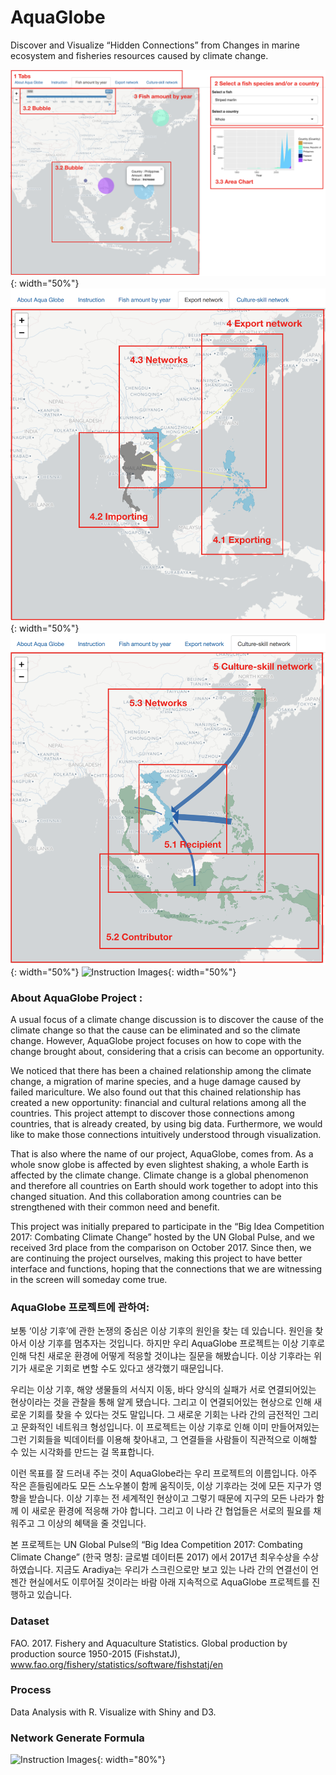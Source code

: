
# AquaGlobe
Discover and Visualize “Hidden Connections”  from Changes in marine ecosystem and fisheries resources caused by climate change.

![Instruction Images](img/instEn1.png){: width="50%"}
![Instruction Images](img/instEn2.png){: width="50%"}
![Instruction Images](img/instEn3.png){: width="50%"}
![Instruction Images](img/network){: width="50%"}

### About AquaGlobe Project :
A usual focus of a climate change discussion is to discover the cause of the climate change so that the cause can be eliminated and so the climate change. However, AquaGlobe project focuses on how to cope with the change brought about, considering that a crisis can become an opportunity.

We noticed that there has been a chained relationship among the climate change, a migration of marine species, and a huge damage caused by failed mariculture. We also found out that this chained relationship has created a new opportunity: financial and cultural relations among all the countries. This project attempt to discover those connections among countries, that is already created, by using big data. Furthermore, we would like to make those connections intuitively understood through visualization.

That is also where the name of our project, AquaGlobe, comes from. As a whole snow globe is affected by even slightest shaking, a whole Earth is affected by the climate change. Climate change is a global phenomenon and therefore all countries on Earth should work together to adopt into this changed situation. And this collaboration among countries can be strengthened with their common need and benefit.

This project was initially prepared to participate in the “Big Idea Competition 2017: Combating Climate Change” hosted by the UN Global Pulse, and we received 3rd place from the comparison on October 2017. Since then, we are continuing the project ourselves, making this project to have better interface and functions, hoping that the connections that we are witnessing in the screen will someday come true.


### AquaGlobe 프로젝트에 관하여:
보통 ‘이상 기후’에 관한 논쟁의 중심은 이상 기후의 원인을 찾는 데 있습니다. 원인을 찾아서 이상 기후를 멈추자는 것입니다. 하지만 우리 AquaGlobe 프로젝트는 이상 기후로 인해 닥친 새로운 환경에 어떻게 적응할 것이냐는 질문을 해봤습니다. 이상 기후라는 위기가 새로운 기회로 변할 수도 있다고 생각했기 때문입니다.

우리는 이상 기후, 해양 생물들의 서식지 이동, 바다 양식의 실패가 서로 연결되어있는 현상이라는 것을 관찰을 통해 알게 됐습니다. 그리고 이 연결되어있는 현상으로 인해 새로운 기회를 찾을 수 있다는 것도 말입니다. 그 새로운 기회는 나라 간의 금전적인 그리고 문화적인 네트워크 형성입니다. 이 프로젝트는 이상 기후로 인해 이미 만들어져있는 그런 기회들을 빅데이터를 이용해 찾아내고, 그 연결들을 사람들이 직관적으로 이해할 수 있는 시각화를 만드는 걸 목표합니다.

이런 목표를 잘 드러내 주는 것이 AquaGlobe라는 우리 프로젝트의 이름입니다. 아주 작은 흔들림에라도 모든 스노우볼이 함께 움직이듯, 이상 기후라는 것에 모든 지구가 영향을 받습니다. 이상 기후는 전 세계적인 현상이고 그렇기 때문에 지구의 모든 나라가 함께 이 새로운 환경에 적응해 가야 합니다. 그리고 이 나라 간 협업들은 서로의 필요를 채워주고 그 이상의 혜택을 줄 것입니다.

본 프로젝트는 UN Global Pulse의 “Big Idea Competition 2017: Combating Climate Change” (한국 명칭: 글로벌 데이터톤 2017) 에서 2017년 최우수상을 수상하였습니다. 지금도 Aradiya는 우리가 스크린으로만 보고 있는 나라 간의 연결선이 언젠간 현실에서도 이루어질 것이라는 바람 아래 지속적으로 AquaGlobe 프로젝트를 진행하고 있습니다.

### Dataset
FAO. 2017. Fishery and Aquaculture Statistics. Global production by production source 1950-2015 (FishstatJ), www.fao.org/fishery/statistics/software/fishstatj/en

### Process
Data Analysis with R. Visualize with Shiny and D3.

### Network Generate Formula
![Instruction Images](img/formula){: width="80%"}

